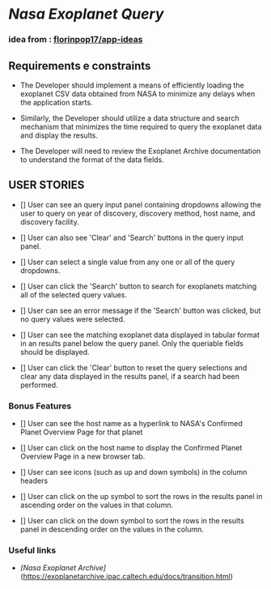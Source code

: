 *Nasa Exoplanet Query*
====================

### idea from : [florinpop17/app-ideas](https://github.com/florinpop17/app-ideas/blob/master/Projects/3-Advanced/NASA-Exoplanet-Query.md)

## Requirements e constraints
+ The Developer should implement a means of efficiently loading the exoplanet CSV data obtained from NASA to minimize any delays when the application starts.

+ Similarly, the Developer should utilize a data structure and search mechanism that minimizes the time required to query the exoplanet data and display the results.

+ The Developer will need to review the Exoplanet Archive documentation to understand the format of the data fields.

## USER STORIES

+ [] User can see an query input panel containing dropdowns allowing the user to query on year of discovery, discovery method, host name, and discovery facility.

+  [] User can also see 'Clear' and 'Search' buttons in the query input panel.

+ [] User can select a single value from any one or all of the query dropdowns.

+ [] User can click the 'Search' button to search for exoplanets matching all of the selected query values.

+ [] User can see an error message if the 'Search' button was clicked, but no query values were selected.

+ [] User can see the matching exoplanet data displayed in tabular format in an results panel below the query panel. Only the queriable fields should be displayed.

+  [] User can click the 'Clear' button to reset the query selections and clear any data displayed in the results panel, if a search had been performed.

### Bonus Features

+ [] User can see the host name as a hyperlink to NASA's Confirmed Planet Overview Page for that planet

+  [] User can click on the host name to display the Confirmed Planet Overview Page in a new browser tab.

+  [] User can see icons (such as up and down symbols) in the column headers

+  [] User can click on the up symbol to sort the rows in the results panel in ascending order on the values in that column.

+ [] User can click on the down symbol to sort the rows in the results panel in descending order on the values in the column.

### Useful links
+ *[Nasa Exoplanet Archive]*(https://exoplanetarchive.ipac.caltech.edu/docs/transition.html)